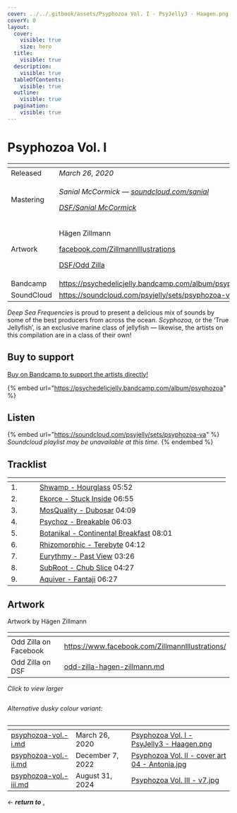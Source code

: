 ```yaml
---
cover: ../../.gitbook/assets/Psyphozoa Vol. I - PsyJelly3 - Haagen.png
coverY: 0
layout:
  cover:
    visible: true
    size: hero
  title:
    visible: true
  description:
    visible: true
  tableOfContents:
    visible: true
  outline:
    visible: true
  pagination:
    visible: true
---
```


# Psyphozoa Vol. I

<table data-header-hidden><thead><tr><th width="144"></th><th></th></tr></thead><tbody><tr><td>Released</td><td><em>March 26, 2020</em></td></tr><tr><td>Mastering</td><td><p><em>Sanial McCormick —</em> <a href="https://soundcloud.com/sanial"><em>soundcloud.com/sanial</em></a> </p><p><a href="../../artists/mastering/sanial-mccormick.md"><em>DSF/Sanial McCormick</em></a> </p></td></tr><tr><td>Artwork</td><td><p>Hägen Zillmann </p><p><a href="https://www.facebook.com/ZillmannIllustrations/">facebook.com/ZillmannIllustrations</a> </p><p><a href="../../artists/graphic/odd-zilla-hagen-zillmann.md">DSF/Odd Zilla</a> </p></td></tr><tr><td>Bandcamp</td><td><a href="https://psychedelicjelly.bandcamp.com/album/psyphozoa">https://psychedelicjelly.bandcamp.com/album/psyphozoa</a></td></tr><tr><td>SoundCloud</td><td><a href="https://soundcloud.com/psyjelly/sets/psyphozoa-va">https://soundcloud.com/psyjelly/sets/psyphozoa-va</a> </td></tr></tbody></table>

_Deep Sea Frequencies_ is proud to present a delicious mix of sounds by some of the best producers from across the ocean. _Scyphozoa_, or the ‘True Jellyfish’, is an exclusive marine class of jellyfish — likewise, the artists on this compilation are in a class of their own!

## Buy to support

[Buy on Bandcamp to support the artists directly!](https://psychedelicjelly.bandcamp.com/album/psyphozoa)&#x20;

{% embed url="https://psychedelicjelly.bandcamp.com/album/psyphozoa" %}

## Listen

{% embed url="https://soundcloud.com/psyjelly/sets/psyphozoa-va" %}
_Soundcloud playlist may be unavailable at this time._
{% endembed %}

## Tracklist

<table data-header-hidden><thead><tr><th width="49"></th><th width="323"></th><th width="75"></th></tr></thead><tbody><tr><td>1.</td><td><a href="https://psychedelicjelly.bandcamp.com/track/hourglass">Shwamp - Hourglass</a> 05:52</td><td></td></tr><tr><td>2.</td><td><a href="https://psychedelicjelly.bandcamp.com/track/stuck-inside">Ekorce - Stuck Inside</a> 06:55</td><td></td></tr><tr><td>3.</td><td><a href="https://psychedelicjelly.bandcamp.com/track/dubosar">MosQuality - Dubosar</a> 04:09</td><td></td></tr><tr><td>4.</td><td><a href="https://psychedelicjelly.bandcamp.com/track/breakable">Psychoz - Breakable</a> 06:03</td><td></td></tr><tr><td>5.</td><td><a href="https://psychedelicjelly.bandcamp.com/track/continental-breakfast">Botanikal - Continental Breakfast</a> 08:01</td><td></td></tr><tr><td>6.</td><td><a href="https://psychedelicjelly.bandcamp.com/track/terebyte">Rhizomorphic - Terebyte</a> 04:12</td><td></td></tr><tr><td>7.</td><td><a href="https://psychedelicjelly.bandcamp.com/track/past-view">Eurythmy - Past View</a> 03:26</td><td></td></tr><tr><td>8.</td><td><a href="https://psychedelicjelly.bandcamp.com/track/chub-slice">SubRoot - Chub Slice</a> 04:27</td><td></td></tr><tr><td>9.</td><td><a href="https://psychedelicjelly.bandcamp.com/track/fantaji">Aquiver - Fantaji</a> 06:27</td><td></td></tr></tbody></table>

## Artwork

Artwork by Hägen Zillmann&#x20;

<table data-card-size="large" data-view="cards"><thead><tr><th></th><th data-hidden data-card-target data-type="content-ref"></th></tr></thead><tbody><tr><td>Odd Zilla on Facebook</td><td><a href="https://www.facebook.com/ZillmannIllustrations/">https://www.facebook.com/ZillmannIllustrations/</a></td></tr><tr><td>Odd Zilla on DSF</td><td><a href="../../artists/graphic/odd-zilla-hagen-zillmann.md">odd-zilla-hagen-zillmann.md</a></td></tr></tbody></table>

_Click to view larger_&#x20;

<figure><img src="../../.gitbook/assets/Psyphozoa Vol. I - PsyJelly3 - Haagen.png" alt=""><figcaption></figcaption></figure>

_Alternative dusky colour variant:_

<figure><img src="../../.gitbook/assets/Psyphozoa Vol. I - PsyJelly3Dusk - Haagen.png" alt=""><figcaption></figcaption></figure>

<table data-view="cards"><thead><tr><th data-card-target data-type="content-ref"></th><th></th><th data-hidden data-card-cover data-type="files"></th></tr></thead><tbody><tr><td><a href="psyphozoa-vol.-i.md">psyphozoa-vol.-i.md</a></td><td>March 26, 2020</td><td><a href="../../.gitbook/assets/Psyphozoa Vol. I - PsyJelly3 - Haagen.png">Psyphozoa Vol. I - PsyJelly3 - Haagen.png</a></td></tr><tr><td><a href="psyphozoa-vol.-ii.md">psyphozoa-vol.-ii.md</a></td><td>December 7, 2022</td><td><a href="../../.gitbook/assets/Psyphozoa Vol. II - cover art 04 - Antonia.jpg">Psyphozoa Vol. II - cover art 04 - Antonia.jpg</a></td></tr><tr><td><a href="psyphozoa-vol.-iii.md">psyphozoa-vol.-iii.md</a></td><td>August 31, 2024</td><td><a href="../../.gitbook/assets/Psyphozoa Vol. III - v7.jpg">Psyphozoa Vol. III - v7.jpg</a></td></tr></tbody></table>

_← **return to**_ [.](./ "mention")&#x20;
